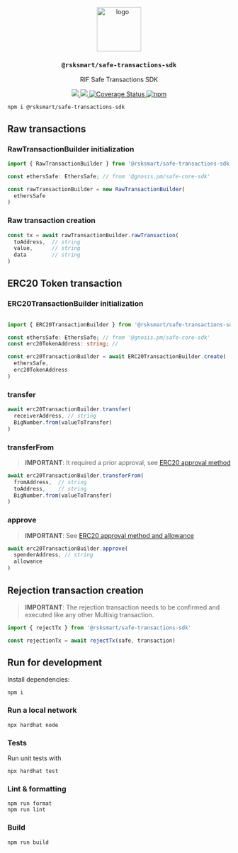 <p align="middle">
  <img src="https://www.rifos.org/assets/img/logo.svg" alt="logo" height="100" >
</p>
<h3 align="middle"><code>@rsksmart/safe-transactions-sdk</code></h3>
<p align="middle">
    RIF Safe Transactions SDK
</p>
<p align="middle">
  <a href="https://github.com/rsksmart/safe-transactions-sdk/actions?query=workflow%3Aci">
    <img src="https://github.com/rsksmart/safe-transactions-sdk/workflows/ci/badge.svg" />
  </a>
  <a href="https://lgtm.com/projects/g/rsksmart/safe-transactions-sdk/context:javascript">
    <img src="https://img.shields.io/lgtm/grade/javascript/github/rsksmart/safe-transactions-sdk" />
  </a>
  <a href='https://coveralls.io/github/rsksmart/safe-transactions-sdk?branch=main'>
    <img src='https://coveralls.io/repos/github/rsksmart/safe-transactions-sdk/badge.svg?branch=main' alt='Coverage Status' />
  </a>
  <a href="https://badge.fury.io/js/%40rsksmart%2Fsafe-transactions-sdk">
    <img src="https://badge.fury.io/js/%40rsksmart%2Fsafe-transactions-sdk.svg" alt="npm" />
  </a>
</p>


```
npm i @rsksmart/safe-transactions-sdk
```

## Raw transactions

### RawTransactionBuilder initialization
```ts
import { RawTransactionBuilder } from '@rsksmart/safe-transactions-sdk'

const ethersSafe: EthersSafe; // from '@gnosis.pm/safe-core-sdk'

const rawTransactionBuilder = new RawTransactionBuilder(
  ethersSafe
)

```

### Raw transaction creation

```ts
const tx = await rawTransactionBuilder.rawTransaction(
  toAddress,  // string
  value,      // string
  data        // string
)
```

## ERC20 Token transaction

### ERC20TransactionBuilder initialization
```ts

import { ERC20TransactionBuilder } from '@rsksmart/safe-transactions-sdk'

const ethersSafe: EthersSafe; // from '@gnosis.pm/safe-core-sdk'
const erc20TokenAddress: string; //

const erc20TransactionBuilder = await ERC20TransactionBuilder.create(
  ethersSafe,
  erc20TokenAddress
)
```

### transfer
```ts
await erc20TransactionBuilder.transfer(
  receiverAddress, // string
  BigNumber.from(valueToTransfer)
)
```

### transferFrom
> **IMPORTANT**: It required a prior approval, see [ERC20 approval method](https://eips.ethereum.org/EIPS/eip-20#methods) 

```ts
await erc20TransactionBuilder.transferFrom(
  fromAddress,  // string
  toAddress,    // string
  BigNumber.from(valueToTransfer)
)
```

### approve

> **IMPORTANT**: See [ERC20 approval method and allowance](https://eips.ethereum.org/EIPS/eip-20#methods)

```ts
await erc20TransactionBuilder.approve(
  spenderAddress, // string
  allowance
)
```

## Rejection transaction creation

> **IMPORTANT**: The rejection transaction needs to be confirmed and executed like any other Multisig transaction.

```ts
import { rejectTx } from '@rsksmart/safe-transactions-sdk'

const rejectionTx = await rejectTx(safe, transaction)

```

## Run for development

Install dependencies:

```
npm i
```

### Run a local network

```
npx hardhat node
```

### Tests

Run unit tests with

```
npx hardhat test
```

### Lint & formatting

```
npm run format
npm run lint
```

### Build

```
npm run build
```
